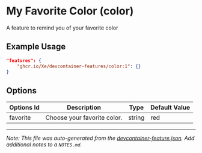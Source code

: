 
# My Favorite Color (color)

A feature to remind you of your favorite color

## Example Usage

```json
"features": {
    "ghcr.io/Xe/devcontainer-features/color:1": {}
}
```

## Options

| Options Id | Description | Type | Default Value |
|-----|-----|-----|-----|
| favorite | Choose your favorite color. | string | red |



---

_Note: This file was auto-generated from the [devcontainer-feature.json](https://github.com/Xe/devcontainer-features/blob/main/src/color/devcontainer-feature.json).  Add additional notes to a `NOTES.md`._
